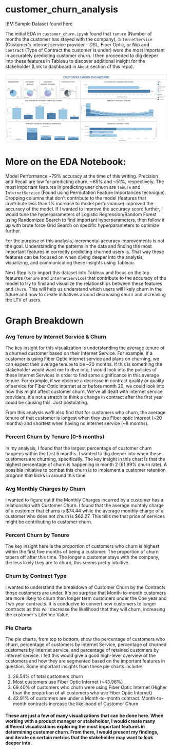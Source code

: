 # customer_churn_analysis

IBM Sample Dataset found [here](https://www.kaggle.com/blastchar/telco-customer-churn)

The initial EDA in `customer_churn.ipynb` found that `tenure` (Number of months the customer has stayed with the company), `InternetService` (Customer's internet service provider – DSL, Fiber Optic, or No) and `Contract` (Type of Contract the customer is under) were the most important in accurately predicting customer churn. I then proceeded to dig deeper into these features in Tableau to discover additional insight for the stakeholder (Link to dashboard in `About` section of this repo).

![Dashboard](/assets/customer_churn_screenshot.png?raw=true "Dashboard")

# More on the EDA Notebook:
Model Performance ~79% accuracy at the time of this writing. Precision and Recall are low for predicting churn, ~65% and ~51%, respectively. The most important features in predicting user churn are `tenure` and `InternetService` (Found using Permutation Feature Importances technique). Dropping columns that don't contribute to the model (features that contribute less than 1% increase to model performance) improved the accuracy of the model. If I wanted to improve the accuracy score further, I would tune the hyperparameters of Logistic Regression/Random Forest using Randomized Search to find important hyperparameters, then follow it up with brute force Grid Search on specific hyperparameters to optimize further.

For the purpose of this analysis, incremental accuracy improvements is not the goal. Understanding the patterns in the data and finding the most important features in correctly predicting churned users is. That way these features can be focused on when diving deeper into the analysis, visualizing, and communicating these insights using Tableau.

Next Step is to import this dataset into Tableau and focus on the top features (`tenure` and `InternetService`) that contribute to the accuracy of the model to try to find and visualize the relationships between these features and `Churn`. This will help us understand which users will likely churn in the future and how to create initiatives around decreasing churn and increasing the LTV of users.

# Graph Breakdown

### Avg Tenure by Internet Service & Churn
The key insight for this visualization is understanding the average tenure of a churned customer based on their Internet Service. For example, if a customer is using Fiber Optic internet service and plans on churning, we can expect their average tenure to be ~20 months. If this is something the stakeholder would want me to dive into, I would look into the policies of these Internet Services in order to find some significance in this average tenure. For example, if we observe a decrease in contract quality or quality of service for Fiber Optic internet at or before month 20, we could look into how this might affect customer churn. We've all dealt with internet service providers, it's not a stretch to think a change in contract after the first year could be causing this. Just postulating.

From this analysis we'll also find that for customers who churn, the average tenure of that customer is longest when they use Fiber optic internet (~20 months) and shortest when having no internet service (~8 months). 

### Percent Churn by Tenure (0-5 months)
In my analysis, I found that the largest percentage of customer churn happens within the first 5 months. I wanted to dig deeper into when these customers are churning, specifically. The key insight in this chart is that the highest percentage of churn is happening in month 2 (61.99% churn rate). A possible initiative to combat this churn is to implement a customer retention program that kicks in around this time. 

### Avg Monthly Charges by Churn
I wanted to figure out if the Monthly Charges incurred by a customer has a relationship with Customer Churn. I found that the average monthly charge of a customer that churns is $74.44 while the average monthly charge of a customer who does not churn is $62.27. This tells me that price of services might be contributing to customer churn.

### Percent Churn by Tenure
The key insight here is the proportion of customers who churn is highest within the first five months of being a customer. The proportion of churn tapers off after this time. The longer a customer stays with the company, the less likely they are to churn, this seems pretty intuitive.

### Churn by Contract Type
I wanted to understand the breakdown of Customer Churn by the Contracts those customers are under. It's no surprise that Month-to-month customers are more likely to churn than longer term customers under the One year and Two year contracts. It is conducive to convert new customers to longer contracts as this will decrease the likelihood that they will churn, increasing the customer's Lifetime Value.

### Pie Charts
The pie charts, from top to bottom, show the percentage of customers who churn, percentage of customers by Internet Service, percentage of churned customers by internet service, and percentage of retained customers by internet service. I felt this would give a good high-level overview of the customers and how they are segmented based on the important features in question. Some important insights from these pie charts include:

1. 26.54% of total customers churn
2. Most customers use Fiber Optic Internet (~43.96%)
3. 69.40% of customers who churn were using Fiber Optic Internet (Higher than the proportion of all customers who use Fiber Optic Internet)
4. 42.91% of customers are under a Month-to-month contract. Month-to-month contracts increase the likelihood of Customer Churn

#### These are just a few of many visualizations that can be done here. When working with a product manager or stakeholder, I would create many different visualizations exploring the most important features in determining customer churn. From there, I would present my findings, and iterate on certain metrics that the stakeholder may want to look deeper into. 
